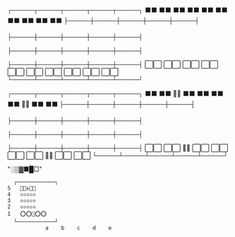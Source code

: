 ┌─────┬─────┬─────┬─────┬─────┐
    ⬛⬛     ⬛⬛     ⬛⬛     ⬛⬛     ⬛⬛
    ⬛⬛     ⬛⬛     ⬛⬛     ⬛⬛     ⬛⬛
├─────┼─────┼─────┼─────┼─────┤


├─────┼─────┼─────┼─────┼─────┤


├─────┼─────┼─────┼─────┼─────┤


├─────┼─────┼─────┼─────┼─────┤
    ⬜⬜     ⬜⬜     ⬜⬜     ⬜⬜     ⬜⬜
    ⬜⬜     ⬜⬜     ⬜⬜     ⬜⬜     ⬜⬜
└─────┴─────┴─────┴─────┴─────┘

┌─────┬─────┬─────┬─────┬─────┐
    ⬛⬛     ⬛⬛     🔳🔳     ⬛⬛     ⬛⬛
    ⬛⬛     ⬛⬛     🔳🔳     ⬛⬛     ⬛⬛
├─────┼─────┼─────┼─────┼─────┤


├─────┼─────┼─────┼─────┼─────┤


├─────┼─────┼─────┼─────┼─────┤


├─────┼─────┼─────┼─────┼─────┤
    ⬜⬜     ⬜⬜     🔲🔲     ⬜⬜     ⬜⬜
    ⬜⬜     ⬜⬜     🔲🔲     ⬜⬜     ⬜⬜
└─────┴─────┴─────┴─────┴─────┘

"░▒▓■█□"


```
  ┌────────────┐
5   🔹🔹♿🔹🔹
4   ▫▫▫▫▫
3   ▫▫▫▫▫
2   ▫▫▫▫▫
1   ⭕⭕📛⭕⭕
  └────────────┘
            a    b    c    d    e

```